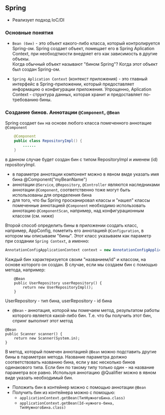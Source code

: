 

## Spring

* Реализует подход IoC/DI

### Основные понятия

* `Bean (бин)` - это объект какого-либо класса, который контролируется Spring-ом. Spring создает объект, помещает его в Spring Aplication Context, при необходтмости внедряет его как зависимость в другие объекы.      
Когда обычный объект называют "бином Spring"? Когда этот объект был создан Spring-ом.

* `Spring Aplication Context` (контекст приложения) - это главный интерфейс в Spring-приложении, который предоставляет информацию о конфигурации приложения. Упрощенно, Aplication Context - структура данных,
которая хранит и предоставляет по-требованию бины.

### Создание бинов. Аннотации  `@Component`, `@Bean`

Spring создает `бин` на основе любого класса помеченного аннотацие `@Component`

```java
    @Component
    public class RepositoryImpl() {
        ......
    }
```
в данном случае будет создан бин с типом RepositoryImpl и именем (id) repositoryImpl. 
  * в параметре аннотации компонент можно в явном вмде указать имя бина @Component("myBeanName")
  * аннотации `@Service`, `@Repository`, `@Controller` являются наследниками аннотации `@Component`, соответственно тоже могут быть использованы для определения бина
  * для того, что бы Spring просканировал классы и "нашел" классы помеченные аннотацией `@Component` необходимо использовать аннотацию `@ComponentScan`, например, над конфигурационным классом (см. ниже) 


Второй способ определить бины в приложении  создать класс, например, AppConfig, пометить его аннотацией `@Configuration`,  в котором мы описываем "бины". 
Этот класс указываем как параметр при создании  `Spring Context`, а именно:

```java
AnnotationConfigApplicationContext сontext = new AnnotationConfigApplicationContext(AppConfig.class);
```

Каждый бин характеризуется своим "названием/id" и классом, на основе которого он создан. В случае, если мы создаем бин с помощью метода, например:

```
    @Bean
    public UserRepository userRepository() {
        return new UserRepositoryImpl();
    }
```
UserRepository - тип бина, userRepository - id бина  

* `@Bean` - аннотация, которой мы помечаем метод, результатом работы которого является какой-либо бин. Т.е. что бы получить этот бин, спринг выполнит этот метод

```
@Bean
public Scanner scanner() {
    return new Scanner(System.in);
}
```


В метод, который помечен аннотацией `@Bean` можно подставить другие бины в параметрах метода.
Название параметра должно соответствовать названию бина, если у вас несколько бинов одинакового типа. 
Если бин по такому типу только один - на название параметра все равно.
Используя аннотацию @Qualifier можно в явном виде указать необходимый бин.


* Положить бин в контейнер можно с помощью аннотации `@Bean`
* Получить бин из контейнера можно с помощью:
  * `applicationContext.getBean(ТипНужногоБина.class)`
  * `applicationContext.getBean(Id-нужного-бина, ТипНужногоБина.class)`

